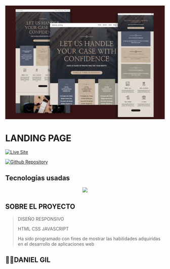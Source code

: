 ![Imagen del proyecto](/img/oficial1.jpg)

# LANDING PAGE

[![Live Site](https://img.shields.io/static/v1?label=&message=Live%20Site&color=6cccb4&style=for-the-badge)](https://landing-page-lemon-mu.vercel.app/)

[![Github Repository](https://img.shields.io/static/v1?label=&message=Github%20Repository&color=000000&style=for-the-badge&logo=github&logoColor=white)]([##link](https://github.com/Hidan21/Landing-page))

## Tecnologías usadas
<p align="center">
  <a href="https://skillicons.dev">
    <img src="https://skillicons.dev/icons?i=html,css,js,git,github" />
  </a>
</p>

## SOBRE EL PROYECTO

> DISEÑO RESPONSIVO
>
> HTML
> CSS
>  JAVASCRIPT
>
> Ha sido programado con fines de mostrar las habilidades adquiridas en el desarrollo de aplicaciones web

## 👨🏻‍DANIEL GIL
